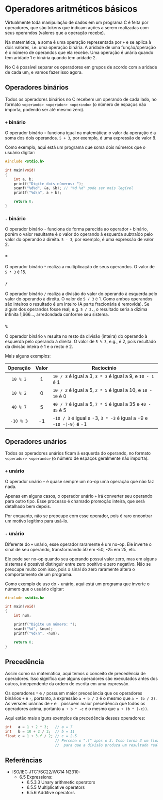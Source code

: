 # Operadores aritméticos básicos

Virtualmente toda manipulação de dados em um programa C é feita por operadores,
que são tokens que indicam ações a serem realizadas com seus operandos (valores
que a operação recebe).

Na matemática, a soma é uma operação representada por `+` e se aplica à dois
valores, i.e. uma operação binária. A aridade de uma função/operação é o número
de operandos que ela recebe. Uma operação é unária quando tem aridade 1 e
binária quando tem aridade 2.

No C é possível separar os operadores em grupos de acordo com a aridade de cada
um, e vamos fazer isso agora.

## Operadores binários

Todos os operadores binários no C recebem um operando de cada lado, no formato
`<operando> <operador> <operando>` (o número de espaços não importa, podendo ser
até mesmo zero).

### `+` binário

O operador binário `+` funciona igual na matemática: o valor da operação é a
soma dos dois operandos. `5 + 3`, por exemplo, é uma expressão de valor 8.

Como exemplo, aqui está um programa que soma dois números que o usuário digitar:

```c
#include <stdio.h>

int main(void)
{
    int a, b;
    printf("Digite dois números: ");
    scanf("%d%d", &a, &b); // "%d %d" pode ser mais legível
    printf("%d\n", a + b);

    return 0;
}
```

### `-` binário

O operador binário `-` funciona de forma parecida ao operador `+` binário, porém
o valor resultante é o valor do operando à esquerda subtraído pelo valor do
operando à direita. `5 - 3`, por exemplo, é uma expressão de valor 2.

### `*`

O operador binário `*` realiza a multiplicação de seus operandos. O valor de
`5 * 3` é 15.

### `/`

O operador binário `/` realiza a divisão do valor do operando à esquerda pelo
valor do operando à direita. O valor de `5 / 3` é 1. Como ambos operandos são
inteiros o resultado é um inteiro (A parte fracionária é removida). Se algum dos
operandos fosse real, e.g. `5 / 3.`, o resultado seria a dízima infinita
1,666..., arredondada conforme seu sistema.

### `%`

O operador binário `%` resulta no resto da divisão (inteira) do operando à
esquerda pelo operando à direita. O valor de `5 % 3`, e.g., é 2, pois resultado
da divisão inteira é 1 e o resto é 2.

Mais alguns exemplos:

| Operação  | Valor | Raciocínio                                                       |
| :-------: | :---: | ---------------------------------------------------------------- |
| `10 % 3`  |   1   | `10 / 3` é igual a 3, `3 * 3` é igual a 9, e `10 - 1` é 1        |
| `10 % 2`  |   0   | `10 / 2` é igual a 5, `2 * 5` é igual a 10, e `10 - 10` é 0      |
| `40 % 7`  |   5   | `40 / 7` é igual a 5, `7 * 5` é igual a 35 e `40 - 35` é 5       |
| `-10 % 3` |  -1   | `-10 / 3` é igual a -3, `3 * -3` é igual a -9 e `-10 -(-9)` é -1 |

## Operadores unários

Todos os operadores unários ficam à esquerda do operando, no formato
`<operador> <operando>` (o número de espaços geralmente não importa).

### `+` unário

O operador unário `+` é quase sempre um no-op uma operação que não faz nada.

Apenas em alguns casos, o operador unário `+` irá converter seu operando para
outro tipo. Esse processo é chamado promoção inteira, que será detalhado bem
depois.

Por enquanto, não se preocupe com esse operador, pois é raro encontrar um motivo
legítimo para usá-lo.

### `-` unário

Diferente do `+` unário, esse operador raramente é um no-op. Ele inverte o sinal
de seu operando, transformando 50 em -50, -25 em 25, etc.

Ele pode ser no-op quando seu operando possui valor zero, mas em alguns sistemas
é possível distinguir entre zero positivo e zero negativo. Não se preocupe muito
com isso, pois o sinal do zero raramente altera o comportamento de um programa.

Como exemplo de uso do `-` unário, aqui está um programa que inverte o número
que o usuário digitar:

```c
#include <stdio.h>

int main(void)
{
    int num;

    printf("Digite um número: ");
    scanf("%d", &num);
    printf("%d\n", -num);

    return 0;
}
```

## Precedência

Assim como na matemática, aqui temos o conceito de precedência de operadores.
Isso significa que alguns operadores são executados antes dos outros,
independente da ordem de escrita em uma expressão.

Os operadores `*` e `/` possuem maior precedência que os operadores binários `+`
e `-`, portanto, a expressão `a + b / 2` é o mesmo que `a + (b / 2)`. As versões
unárias de `+` e `-` possuem maior precedência que todos os operadores acima,
portanto `a + b * -c` é o mesmo que `a + (b * (-c))`.

Aqui estão mais alguns exemplos da precedência desses operadores:

```c
int   a = 1 + 2 * 3;   // a = 7
int   b = 10 + 2 / 2;  // b = 11
float c = 1 + 3.f / 2; // c = 2.5
                       // Perceba o ".f" após o 3. Isso torna 3 um float
                       //  para que a divisão produza um resultado real.
```

## Referências

- ISO/IEC JTC1/SC22/WG14 N2310:
  - 6.5 Expressions:
    <!-- Operadores unários + e - -->
    - 6.5.3.3 Unary arithmetic operators
    <!-- Operadores binários *, / e % -->
    - 6.5.5 Multiplicative operators
    <!-- Operadores binários + e - -->
    - 6.5.6 Additive operators
